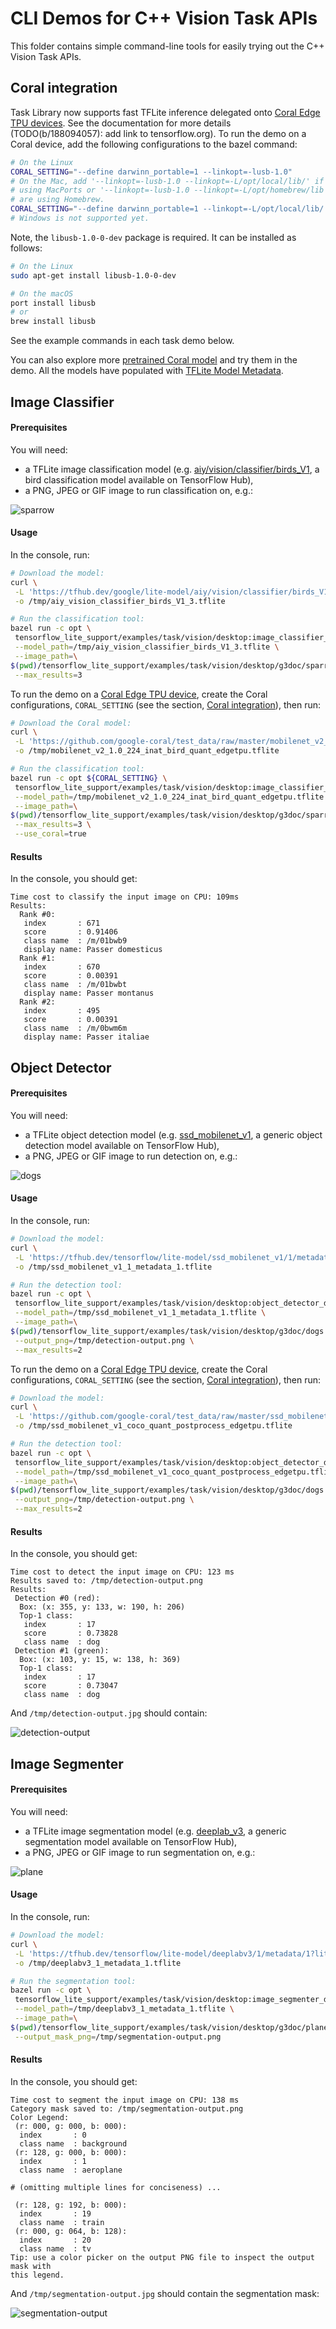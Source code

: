 # CLI Demos for C++ Vision Task APIs

This folder contains simple command-line tools for easily trying out the C++
Vision Task APIs.

## Coral integration

Task Library now supports fast TFLite inference delegated onto
[Coral Edge TPU devices][4]. See the documentation for more details
(TODO(b/188094057): add link to tensorflow.org). To run the demo on a Coral
device, add the following configurations to the bazel command:

```bash
# On the Linux
CORAL_SETTING="--define darwinn_portable=1 --linkopt=-lusb-1.0"
# On the Mac, add '--linkopt=-lusb-1.0 --linkopt=-L/opt/local/lib/' if you are
# using MacPorts or '--linkopt=-lusb-1.0 --linkopt=-L/opt/homebrew/lib' if you
# are using Homebrew.
CORAL_SETTING="--define darwinn_portable=1 --linkopt=-L/opt/local/lib/ --linkopt=-lusb-1.0"
# Windows is not supported yet.
```

Note, the `libusb-1.0-0-dev` package is required. It can be installed as
follows:

```bash
# On the Linux
sudo apt-get install libusb-1.0-0-dev

# On the macOS
port install libusb
# or
brew install libusb
```

See the example commands in each task demo below.

You can also explore more [pretrained Coral model](https://coral.ai/models) and
try them in the demo. All the models have populated with
[TFLite Model Metadata](https://www.tensorflow.org/lite/convert/metadata).

## Image Classifier

#### Prerequisites

You will need:

*   a TFLite image classification model (e.g.
    [aiy/vision/classifier/birds_V1][1], a bird classification model available
    on TensorFlow Hub),
*   a PNG, JPEG or GIF image to run classification on, e.g.:

![sparrow](g3doc/sparrow.jpg)

#### Usage

In the console, run:

```bash
# Download the model:
curl \
 -L 'https://tfhub.dev/google/lite-model/aiy/vision/classifier/birds_V1/3?lite-format=tflite' \
 -o /tmp/aiy_vision_classifier_birds_V1_3.tflite

# Run the classification tool:
bazel run -c opt \
 tensorflow_lite_support/examples/task/vision/desktop:image_classifier_demo -- \
 --model_path=/tmp/aiy_vision_classifier_birds_V1_3.tflite \
 --image_path=\
$(pwd)/tensorflow_lite_support/examples/task/vision/desktop/g3doc/sparrow.jpg \
 --max_results=3
```

To run the demo on a [Coral Edge TPU device][4], create the Coral
configurations, `CORAL_SETTING` (see the section,
[Coral integration](#coral-integration)), then run:

```bash
# Download the Coral model:
curl \
 -L 'https://github.com/google-coral/test_data/raw/master/mobilenet_v2_1.0_224_inat_bird_quant_edgetpu.tflite' \
 -o /tmp/mobilenet_v2_1.0_224_inat_bird_quant_edgetpu.tflite

# Run the classification tool:
bazel run -c opt ${CORAL_SETTING} \
 tensorflow_lite_support/examples/task/vision/desktop:image_classifier_demo -- \
 --model_path=/tmp/mobilenet_v2_1.0_224_inat_bird_quant_edgetpu.tflite \
 --image_path=\
$(pwd)/tensorflow_lite_support/examples/task/vision/desktop/g3doc/sparrow.jpg \
 --max_results=3 \
 --use_coral=true
```

#### Results

In the console, you should get:

```
Time cost to classify the input image on CPU: 109ms
Results:
  Rank #0:
   index       : 671
   score       : 0.91406
   class name  : /m/01bwb9
   display name: Passer domesticus
  Rank #1:
   index       : 670
   score       : 0.00391
   class name  : /m/01bwbt
   display name: Passer montanus
  Rank #2:
   index       : 495
   score       : 0.00391
   class name  : /m/0bwm6m
   display name: Passer italiae
```

## Object Detector

#### Prerequisites

You will need:

*   a TFLite object detection model (e.g. [ssd_mobilenet_v1][2], a generic
    object detection model available on TensorFlow Hub),
*   a PNG, JPEG or GIF image to run detection on, e.g.:

![dogs](g3doc/dogs.jpg)

#### Usage

In the console, run:

```bash
# Download the model:
curl \
 -L 'https://tfhub.dev/tensorflow/lite-model/ssd_mobilenet_v1/1/metadata/1?lite-format=tflite' \
 -o /tmp/ssd_mobilenet_v1_1_metadata_1.tflite

# Run the detection tool:
bazel run -c opt \
 tensorflow_lite_support/examples/task/vision/desktop:object_detector_demo -- \
 --model_path=/tmp/ssd_mobilenet_v1_1_metadata_1.tflite \
 --image_path=\
$(pwd)/tensorflow_lite_support/examples/task/vision/desktop/g3doc/dogs.jpg \
 --output_png=/tmp/detection-output.png \
 --max_results=2
```

To run the demo on a [Coral Edge TPU device][4], create the Coral
configurations, `CORAL_SETTING` (see the section,
[Coral integration](#coral-integration)), then run:

```bash
# Download the model:
curl \
 -L 'https://github.com/google-coral/test_data/raw/master/ssd_mobilenet_v1_coco_quant_postprocess_edgetpu.tflite' \
 -o /tmp/ssd_mobilenet_v1_coco_quant_postprocess_edgetpu.tflite

# Run the detection tool:
bazel run -c opt \
 tensorflow_lite_support/examples/task/vision/desktop:object_detector_demo -- \
 --model_path=/tmp/ssd_mobilenet_v1_coco_quant_postprocess_edgetpu.tflite \
 --image_path=\
$(pwd)/tensorflow_lite_support/examples/task/vision/desktop/g3doc/dogs.jpg \
 --output_png=/tmp/detection-output.png \
 --max_results=2
```

#### Results

In the console, you should get:

```
Time cost to detect the input image on CPU: 123 ms
Results saved to: /tmp/detection-output.png
Results:
 Detection #0 (red):
  Box: (x: 355, y: 133, w: 190, h: 206)
  Top-1 class:
   index       : 17
   score       : 0.73828
   class name  : dog
 Detection #1 (green):
  Box: (x: 103, y: 15, w: 138, h: 369)
  Top-1 class:
   index       : 17
   score       : 0.73047
   class name  : dog
```

And `/tmp/detection-output.jpg` should contain:

![detection-output](g3doc/detection-output.png)

## Image Segmenter

#### Prerequisites

You will need:

*   a TFLite image segmentation model (e.g. [deeplab_v3][3], a generic
    segmentation model available on TensorFlow Hub),
*   a PNG, JPEG or GIF image to run segmentation on, e.g.:

![plane](g3doc/plane.jpg)

#### Usage

In the console, run:

```bash
# Download the model:
curl \
 -L 'https://tfhub.dev/tensorflow/lite-model/deeplabv3/1/metadata/1?lite-format=tflite' \
 -o /tmp/deeplabv3_1_metadata_1.tflite

# Run the segmentation tool:
bazel run -c opt \
 tensorflow_lite_support/examples/task/vision/desktop:image_segmenter_demo -- \
 --model_path=/tmp/deeplabv3_1_metadata_1.tflite \
 --image_path=\
$(pwd)/tensorflow_lite_support/examples/task/vision/desktop/g3doc/plane.jpg \
 --output_mask_png=/tmp/segmentation-output.png
```

#### Results

In the console, you should get:

```
Time cost to segment the input image on CPU: 138 ms
Category mask saved to: /tmp/segmentation-output.png
Color Legend:
 (r: 000, g: 000, b: 000):
  index       : 0
  class name  : background
 (r: 128, g: 000, b: 000):
  index       : 1
  class name  : aeroplane

# (omitting multiple lines for conciseness) ...

 (r: 128, g: 192, b: 000):
  index       : 19
  class name  : train
 (r: 000, g: 064, b: 128):
  index       : 20
  class name  : tv
Tip: use a color picker on the output PNG file to inspect the output mask with
this legend.
```

And `/tmp/segmentation-output.jpg` should contain the segmentation mask:

![segmentation-output](g3doc/segmentation-output.png)

[1]: https://tfhub.dev/google/lite-model/aiy/vision/classifier/birds_V1/3
[2]: https://tfhub.dev/tensorflow/lite-model/ssd_mobilenet_v1/1/metadata/2
[3]: https://tfhub.dev/tensorflow/lite-model/deeplabv3/1/metadata/2
[4]: https://coral.ai/docs/edgetpu/inference/

